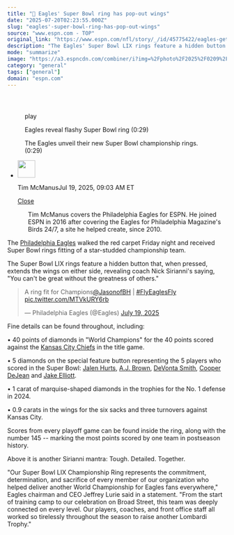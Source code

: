 ```yaml
---
title: "💎 Eagles' Super Bowl ring has pop-out wings"
date: "2025-07-20T02:23:55.000Z"
slug: "eagles'-super-bowl-ring-has-pop-out-wings"
source: "www.espn.com - TOP"
original_link: "https://www.espn.com/nfl/story/_/id/45775422/eagles-get-super-bowl-lix-rings-sirianni-sayings"
description: "The Eagles' Super Bowl LIX rings feature a hidden button that, when pressed, extends the wings on either side, revealing coach Nick Sirianni's saying, 'You can't be great without the greatness of others.'"
mode: "summarize"
image: "https://a3.espncdn.com/combiner/i?img=%2Fphoto%2F2025%2F0209%2Fnfl_fc3_eagles_cr_16x9.jpg"
category: "general"
tags: ["general"]
domain: "espn.com"
---
```

<div id="readability-page-1" class="page"><section id="article-feed" data-behavior="author_overlay article_header_news_feed_item_meta article_legal_footer"><article data-id="45775422" data-behavior="story_scroll story_progress iframe" data-src="/nfl/story/_/id/45775422/eagles-get-super-bowl-lix-rings-sirianni-sayings"><div><header></header><figure data-video="watch,640,360,45773310" data-cerebro-id="687b1e0e37ed595fcc62b817" data-title="Eagles reveal flashy Super Bowl ring" data-source="espn"><div><picture><source srcset="https://a.espncdn.com/combiner/i?img=%2Fmedia%2Fmotion%2F2025%2F0719%2Fdm_250719_eagles_ring32%2Fdm_250719_eagles_ring32.jpg&amp;w=943&amp;h=530&amp;cquality=80&amp;format=jpg" media="(min-width: 376px)"><source srcset="https://a.espncdn.com/combiner/i?img=%2Fmedia%2Fmotion%2F2025%2F0719%2Fdm_250719_eagles_ring32%2Fdm_250719_eagles_ring32.jpg&amp;w=375&amp;cquality=80, https://a.espncdn.com/combiner/i?img=%2Fmedia%2Fmotion%2F2025%2F0719%2Fdm_250719_eagles_ring32%2Fdm_250719_eagles_ring32.jpg&amp;w=750&amp;cquality=40&amp;format=jpg 2x" media="(max-width: 375px)"></picture><p><span data-id="45773310">play</span></p></div><figcaption><div><p><span>Eagles reveal flashy Super Bowl ring (0:29)</span></p><p>The Eagles unveil their new Super Bowl championship rings. (0:29)</p></div></figcaption></figure><div><div><ul><li><p><img src="https://a.espncdn.com/combiner/i?img=/i/columnists/full/mcmanus_tim.png&amp;h=80&amp;w=80&amp;scale=crop" alt="" width="40" height="40"></p><p>Tim McManus<span>Jul 19, 2025, 09:03 AM ET</span></p><div><p><a href="#">Close</a></p><ul>Tim McManus covers the Philadelphia Eagles for ESPN. He joined ESPN in 2016 after covering the Eagles for Philadelphia Magazine's Birds 24/7, a site he helped create, since 2010.</ul></div></li></ul></div><p>The <a data-clubhouse-guid="d1a9b001-1df7-fbd7-ae4c-6ca7065286ec" href="https://www.espn.com/nfl/team/_/name/phi/philadelphia-eagles">Philadelphia Eagles</a> walked the red carpet Friday night and received Super Bowl rings fitting of a star-studded championship team.</p><p>The Super Bowl LIX rings feature a hidden button that, when pressed, extends the wings on either side, revealing coach Nick Sirianni's saying, "You can't be great without the greatness of others."</p><blockquote><p lang="en" dir="ltr">A ring fit for Champions<a href="https://twitter.com/JasonofBH?ref_src=twsrc%5Etfw">@JasonofBH</a> | <a href="https://twitter.com/hashtag/FlyEaglesFly?src=hash&amp;ref_src=twsrc%5Etfw">#FlyEaglesFly</a> <a href="https://t.co/MTVkURY6rb">pic.twitter.com/MTVkURY6rb</a></p>— Philadelphia Eagles (@Eagles) <a href="https://twitter.com/Eagles/status/1946408164020125788?ref_src=twsrc%5Etfw">July 19, 2025</a></blockquote> <p>Fine details can be found throughout, including:</p><p>• 40 points of diamonds in "World Champions" for the 40 points scored against the <a data-clubhouse-guid="f68f2343-8ceb-7a02-740d-af6338be21d2" href="https://www.espn.com/nfl/team/_/name/kc/kansas-city-chiefs">Kansas City Chiefs</a> in the title game.</p><p>• 5 diamonds on the special feature button representing the 5 players who scored in the Super Bowl: <a data-player-guid="caceb80c-6350-a107-9fcf-7c7bd1b4edd8" href="https://www.espn.com/nfl/player/_/id/4040715/jalen-hurts">Jalen Hurts</a>, <a data-player-guid="53cf1afe-22f9-ea1f-7d9b-a992d25c8ac5" href="https://www.espn.com/nfl/player/_/id/4047646/aj-brown">A.J. Brown</a>, <a data-player-guid="79fe15c5-5f05-f939-c4f5-c55466521a50" href="https://www.espn.com/nfl/player/_/id/4241478/devonta-smith">DeVonta Smith</a>, <a data-player-guid="9c7274f7-268c-3559-b6eb-fec3738c9c65" href="https://www.espn.com/nfl/player/_/id/4682618/cooper-dejean">Cooper DeJean</a> and <a data-player-guid="e145b2de-b4b2-da20-eb5b-396acec549bb" href="https://www.espn.com/nfl/player/_/id/3050478/jake-elliott">Jake Elliott</a>.</p><p>• 1 carat of marquise-shaped diamonds in the trophies for the No. 1 defense in 2024.</p><p>• 0.9 carats in the wings for the six sacks and three turnovers against Kansas City.</p><p>Scores from every playoff game can be found inside the ring, along with the number 145 -- marking the most points scored by one team in postseason history.</p><p>Above it is another Sirianni mantra: Tough. Detailed. Together.</p><p>"Our Super Bowl LIX Championship Ring represents the commitment, determination, and sacrifice of every member of our organization who helped deliver another World Championship for Eagles fans everywhere," Eagles chairman and CEO Jeffrey Lurie said in a statement. "From the start of training camp to our celebration on Broad Street, this team was deeply connected on every level. Our players, coaches, and front office staff all worked so tirelessly throughout the season to raise another Lombardi Trophy."</p>
</div></div></article></section></div>